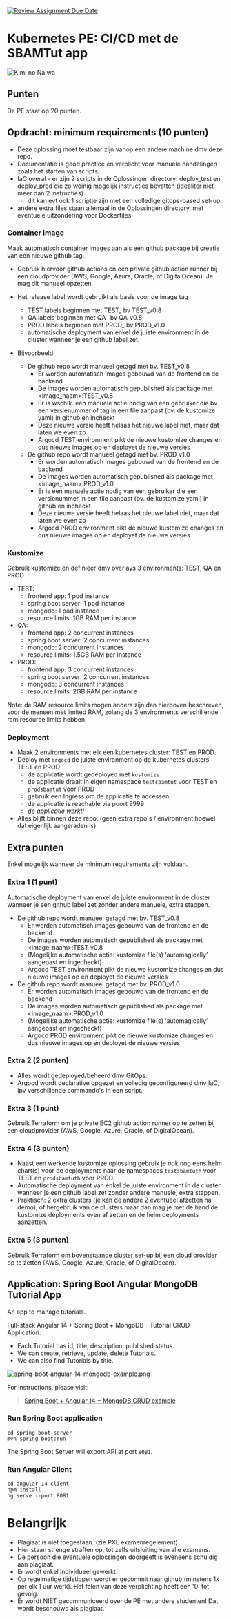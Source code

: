 [![Review Assignment Due Date](https://classroom.github.com/assets/deadline-readme-button-24ddc0f5d75046c5622901739e7c5dd533143b0c8e959d652212380cedb1ea36.svg)](https://classroom.github.com/a/k4PnYz5w)
# Kubernetes PE: CI/CD met de SBAMTut app

![Kimi no Na wa](KiminoNawa.png)

## Punten
De PE staat op 20 punten.

## Opdracht: minimum requirements (10 punten)

- Deze oplossing moet testbaar zijn vanop een andere machine dmv deze repo.
- Documentatie is good practice en verplicht voor manuele handelingen zoals het starten van scripts.
- IaC overal - er zijn 2 scripts in de Oplossingen directory: deploy_test en deploy_prod die zo weinig mogelijk instructies bevatten (idealiter niet meer dan 2 instructies)
  - dit kan evt ook 1 scriptje zijn met een volledige gitops-based set-up.
- andere extra files staan allemaal in de Oplossingen directory, met eventuele uitzondering voor Dockerfiles.

### Container image
Maak automatisch container images aan als een github package bij creatie van een nieuwe github tag.

- Gebruik hiervoor github actions en een private github action runner bij een cloudprovider (AWS, Google, Azure, Oracle, of DigitalOcean). Je mag dit manueel opzetten.

- Het release label wordt gebruikt als basis voor de image tag
  - TEST labels beginnen met TEST_
    bv TEST_v0.8
  - QA labels beginnen met QA_
    bv QA_v0.8
  - PROD labels beginnen met PROD_
    bv PROD_v1.0
  - automatische deployment van enkel de juiste environment in de cluster wanneer je een github label zet.

- Bijvoorbeeld:
  - De github repo wordt manueel getagd met bv. TEST_v0.8
    - Er worden automatisch images gebouwd van de frontend en de backend
    - De images worden automatisch gepublished als package met <image_naam>:TEST_v0.8
    - Er is wschlk. een manuele actie nodig van een gebruiker die bv een versienummer of tag in een file aanpast (bv. de kustomize yaml) in github en incheckt
    - Deze nieuwe versie heeft helaas het nieuwe label niet, maar dat laten we even zo
    - Argocd TEST environment pikt de nieuwe kustomize changes en dus nieuwe images op en deployet de nieuwe versies
  - De github repo wordt manueel getagd met bv. PROD_v1.0
    - Er worden automatisch images gebouwd van de frontend en de backend
    - De images worden automatisch gepublished als package met <image_naam>:PROD_v1.0
    - Er is een manuele actie nodig van een gebruiker die een versienummer in een file aanpast (bv. de kustomize yaml) in github en incheckt
    - Deze nieuwe versie heeft helaas het nieuwe label niet, maar dat laten we even zo
    - Argocd PROD environment pikt de nieuwe kustomize changes en dus nieuwe images op en deployet de nieuwe versies

### Kustomize

Gebruik kustomize en definieer dmv overlays 3 environments: TEST, QA en PROD

- TEST:
  - frontend app: 1 pod instance
  - spring boot server: 1 pod instance
  - mongodb: 1 pod instance
  - resource limits: 1GB RAM per instance
- QA:
  - frontend app: 2 concurrent instances
  - spring boot server: 2 concurrent instances
  - mongodb: 2 concurrent instances
  - resource limits: 1.5GB RAM per instance
- PROD:
  - frontend app: 3 concurrent instances
  - spring boot server: 2 concurrent instances
  - mongodb: 3 concurrent instances
  - resource limits: 2GB RAM per instance

Note: de RAM resource limits mogen anders zijn dan hierboven beschreven, voor de mensen met limited RAM, zolang de 3 environments verschillende ram resource limits hebben.

### Deployment

- Maak 2 environments met elk een kubernetes cluster: TEST en PROD.
- Deploy met `argocd` de juiste environment op de kubernetes clusters TEST en PROD
  - de applicatie wordt gedeployed met `kustomize`
  - de applicatie draait in eigen namespace `testsbamtut` voor TEST en `prodsbamtut` voor PROD
  - gebruik een Ingress om de applicatie te accessen
  - de applicatie is reachable via poort 9999
  - *de applicatie werkt!*
- Alles blijft binnen deze repo. (geen extra repo's / environment hoewel dat eigenlijk aangeraden is)

## Extra punten
Enkel mogelijk  wanneer de minimum requirements zijn voldaan.

### Extra 1 (1 punt)

Automatische deployment van enkel de juiste environment in de cluster wanneer je een github label zet zonder andere manuele, extra stappen.

- De github repo wordt manueel getagd met bv. TEST_v0.8
  - Er worden automatisch images gebouwd van de frontend en de backend
  - De images worden automatisch gepublished als package met <image_naam>:TEST_v0.8
  - (Mogelijke automatische actie: kustomize file(s) ‘automagically’ aangepast en ingecheckt)
  - Argocd TEST environment pikt de nieuwe kustomize changes en dus nieuwe images op en deployet de nieuwe versies
- De github repo wordt manueel getagd met bv. PROD_v1.0
  - Er worden automatisch images gebouwd van de frontend en de backend
  - De images worden automatisch gepublished als package met <image_naam>:PROD_v1.0
  - (Mogelijke automatische actie: kustomize file(s) ‘automagically’ aangepast en ingecheckt)
  - Argocd PROD environment pikt de nieuwe kustomize changes en dus nieuwe images op en deployet de nieuwe versies

### Extra 2 (2 punten)
- Alles wordt gedeployed/beheerd dmv GitOps.
- Argocd wordt declarative opgezet en volledig geconfigureerd dmv IaC, ipv verschillende commando's in een script.

### Extra 3 (1 punt)

Gebruik Terraform om je private EC2 github action runner op te zetten bij een cloudprovider (AWS, Google, Azure, Oracle, of DigitalOcean).

### Extra 4 (3 punten)

- Naast een werkende kustomize oplossing gebruik je ook nog eens helm chart(s) voor de deployments naar de namespaces `testsbamtuth` voor TEST en `prodsbamtuth` voor PROD.
- Automatische deployment van enkel de juiste environment in de cluster wanneer je een github label zet zonder andere manuele, extra stappen.
- Praktisch: 2 extra clusters (je kan de andere 2 eventueel afzetten na demo), of hergebruik van de clusters maar dan mag je met de hand de kustomize deployments even af zetten en de helm deployments aanzetten.

### Extra 5 (3 punten)

Gebruik Terraform om bovenstaande cluster set-up bij een cloud provider op te zetten (AWS, Google, Azure, Oracle, of DigitalOcean).

## Application: Spring Boot Angular MongoDB Tutorial App

An app to manage tutorials.

Full-stack Angular 14 + Spring Boot + MongoDB - Tutorial CRUD Application:
- Each Tutorial has id, title, description, published status.
- We can create, retrieve, update, delete Tutorials.
- We can also find Tutorials by title.

![spring-boot-angular-14-mongodb-example.png](spring-boot-angular-14-mongodb-example.png)

For instructions, please visit:
> [Spring Boot + Angular 14 + MongoDB CRUD example](https://www.bezkoder.com/spring-boot-angular-14-mongodb/)

### Run Spring Boot application
```
cd spring-boot-server
mvn spring-boot:run
```
The Spring Boot Server will export API at port `8081`.

### Run Angular Client
```
cd angular-14-client
npm install
ng serve --port 8081
```

# Belangrijk
- Plagiaat is niet toegestaan. (zie PXL examenregelement)
- Hier staan strenge straffen op, tot zelfs uitsluiting van alle examens.
- De persoon die eventuele oplossingen doorgeeft is eveneens schuldig aan plagiaat.
- Er wordt enkel individueel gewerkt.
- Op regelmatige tijdstippen wordt er gecommit naar github (minstens 1x per elk 1 uur werk). Het falen van deze verplichting heeft een '0' tot gevolg.
- Er wordt NIET gecommuniceerd over de PE met andere studenten! Dat wordt beschouwd als plagiaat.